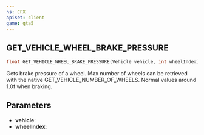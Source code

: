 ```yaml
---
ns: CFX
apiset: client
game: gta5
---
```

## GET_VEHICLE_WHEEL_BRAKE_PRESSURE

```c
float GET_VEHICLE_WHEEL_BRAKE_PRESSURE(Vehicle vehicle, int wheelIndex);
```

Gets brake pressure of a wheel.
Max number of wheels can be retrieved with the native GET_VEHICLE_NUMBER_OF_WHEELS.
Normal values around 1.0f when braking.

## Parameters
* **vehicle**:
* **wheelIndex**:

